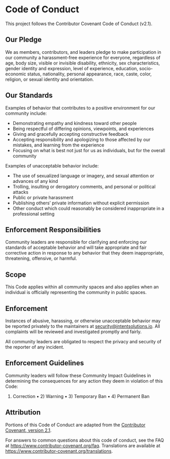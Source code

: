 # Code of Conduct

This project follows the Contributor Covenant Code of Conduct (v2.1).

## Our Pledge
We as members, contributors, and leaders pledge to make participation in our
community a harassment-free experience for everyone, regardless of age, body
size, visible or invisible disability, ethnicity, sex characteristics, gender
identity and expression, level of experience, education, socio-economic status,
nationality, personal appearance, race, caste, color, religion, or sexual
identity and orientation.

## Our Standards
Examples of behavior that contributes to a positive environment for our
community include:
- Demonstrating empathy and kindness toward other people
- Being respectful of differing opinions, viewpoints, and experiences
- Giving and gracefully accepting constructive feedback
- Accepting responsibility and apologizing to those affected by our mistakes,
  and learning from the experience
- Focusing on what is best not just for us as individuals, but for the overall
  community

Examples of unacceptable behavior include:
- The use of sexualized language or imagery, and sexual attention or advances of any kind
- Trolling, insulting or derogatory comments, and personal or political attacks
- Public or private harassment
- Publishing others’ private information without explicit permission
- Other conduct which could reasonably be considered inappropriate in a
  professional setting

## Enforcement Responsibilities
Community leaders are responsible for clarifying and enforcing our standards of
acceptable behavior and will take appropriate and fair corrective action in
response to any behavior that they deem inappropriate, threatening, offensive,
or harmful.

## Scope
This Code applies within all community spaces and also applies when an
individual is officially representing the community in public spaces.

## Enforcement
Instances of abusive, harassing, or otherwise unacceptable behavior may be
reported privately to the maintainers at security@intentsolutions.io. All
complaints will be reviewed and investigated promptly and fairly.

All community leaders are obligated to respect the privacy and security of the
reporter of any incident.

## Enforcement Guidelines
Community leaders will follow these Community Impact Guidelines in determining
the consequences for any action they deem in violation of this Code:

1) Correction • 2) Warning • 3) Temporary Ban • 4) Permanent Ban

## Attribution
Portions of this Code of Conduct are adapted from the
[Contributor Covenant, version 2.1](https://www.contributor-covenant.org/version/2/1/code_of_conduct/).

For answers to common questions about this code of conduct, see the FAQ at
https://www.contributor-covenant.org/faq. Translations are available at
https://www.contributor-covenant.org/translations.

